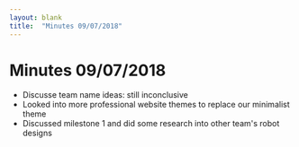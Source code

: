 ```yaml
---
layout: blank
title:  "Minutes 09/07/2018"
---
```


# Minutes 09/07/2018
- Discusse team name ideas: still inconclusive
- Looked into more professional website themes to replace our minimalist theme
- Discussed milestone 1 and did some research into other team's robot designs
